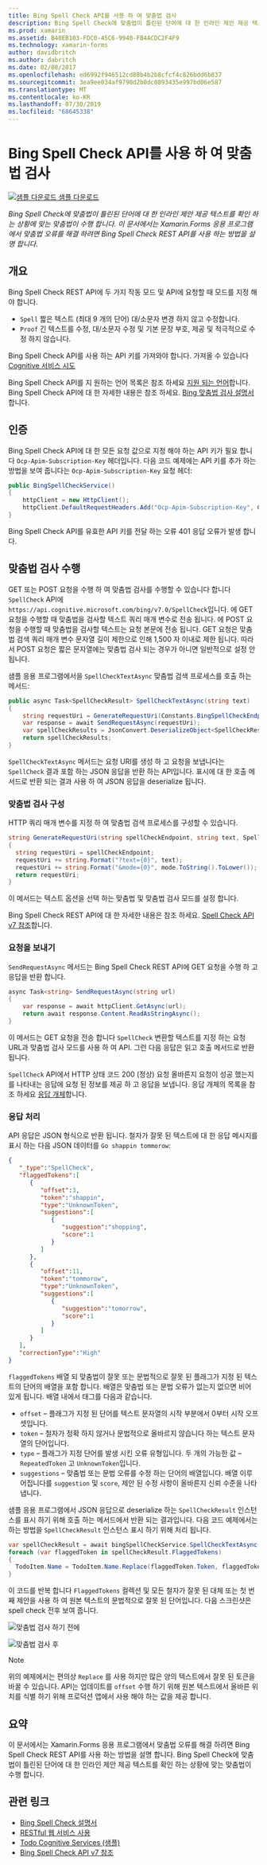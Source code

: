 ```yaml
---
title: Bing Spell Check API를 사용 하 여 맞춤법 검사
description: Bing Spell Check에 맞춤법이 틀린된 단어에 대 한 인라인 제안 제공 텍스트를 확인 하는 상황에 맞는 맞춤법이 수행 합니다. 이 문서에서는 Xamarin.Forms 응용 프로그램에서 맞춤법 오류를 해결 하려면 Bing Spell Check REST API를 사용 하는 방법을 설명 합니다.
ms.prod: xamarin
ms.assetid: B40EB103-FDC0-45C6-9940-FB4ACDC2F4F9
ms.technology: xamarin-forms
author: davidbritch
ms.author: dabritch
ms.date: 02/08/2017
ms.openlocfilehash: ed6992f946512cd88b4b2b8cfcf4c826bdd6b837
ms.sourcegitcommit: 3ea9ee034af9790d2b0dc0893435e997bd06e587
ms.translationtype: MT
ms.contentlocale: ko-KR
ms.lasthandoff: 07/30/2019
ms.locfileid: "68645338"
---
```

# <a name="spell-checking-using-the-bing-spell-check-api"></a>Bing Spell Check API를 사용 하 여 맞춤법 검사

[![샘플 다운로드](~/media/shared/download.png) 샘플 다운로드](https://docs.microsoft.com/samples/xamarin/xamarin-forms-samples/webservices-todocognitiveservices)

_Bing Spell Check에 맞춤법이 틀린된 단어에 대 한 인라인 제안 제공 텍스트를 확인 하는 상황에 맞는 맞춤법이 수행 합니다. 이 문서에서는 Xamarin.Forms 응용 프로그램에서 맞춤법 오류를 해결 하려면 Bing Spell Check REST API를 사용 하는 방법을 설명 합니다._

## <a name="overview"></a>개요

Bing Spell Check REST API에 두 가지 작동 모드 및 API에 요청할 때 모드를 지정 해야 합니다.

- `Spell` 짧은 텍스트 (최대 9 개의 단어) 대/소문자 변경 하지 않고 수정합니다.
- `Proof` 긴 텍스트를 수정, 대/소문자 수정 및 기본 문장 부호, 제공 및 적극적으로 수정 하지 않습니다.

Bing Spell Check API를 사용 하는 API 키를 가져와야 합니다. 가져올 수 있습니다 [Cognitive 서비스 시도](https://azure.microsoft.com/try/cognitive-services/)

Bing Spell Check API를 지 원하는 언어 목록은 참조 하세요 [지원 되는 언어](/azure/cognitive-services/bing-spell-check/bing-spell-check-supported-languages/)합니다. Bing Spell Check API에 대 한 자세한 내용은 참조 하세요. [Bing 맞춤법 검사 설명서](/azure/cognitive-services/bing-spell-check/)합니다.

## <a name="authentication"></a>인증

Bing Spell Check API에 대 한 모든 요청 값으로 지정 해야 하는 API 키가 필요 합니다 `Ocp-Apim-Subscription-Key` 헤더입니다. 다음 코드 예제에는 API 키를 추가 하는 방법을 보여 줍니다는 `Ocp-Apim-Subscription-Key` 요청 헤더:

```csharp
public BingSpellCheckService()
{
    httpClient = new HttpClient();
    httpClient.DefaultRequestHeaders.Add("Ocp-Apim-Subscription-Key", Constants.BingSpellCheckApiKey);
}
```

Bing Spell Check API를 유효한 API 키를 전달 하는 오류 401 응답 오류가 발생 합니다.

## <a name="performing-spell-checking"></a>맞춤법 검사 수행

GET 또는 POST 요청을 수행 하 여 맞춤법 검사를 수행할 수 있습니다 합니다 `SpellCheck` API에 `https://api.cognitive.microsoft.com/bing/v7.0/SpellCheck`입니다. 에 GET 요청을 수행할 때 맞춤법을 검사할 텍스트 쿼리 매개 변수로 전송 됩니다. 에 POST 요청을 수행할 때 맞춤법을 검사할 텍스트는 요청 본문에 전송 됩니다. GET 요청은 맞춤법 검색 쿼리 매개 변수 문자열 길이 제한으로 인해 1,500 자 이내로 제한 됩니다. 따라서 POST 요청은 짧은 문자열에는 맞춤법 검사 되는 경우가 아니면 일반적으로 설정 안 됩니다.

샘플 응용 프로그램에서을 `SpellCheckTextAsync` 맞춤법 검색 프로세스를 호출 하는 메서드:

```csharp
public async Task<SpellCheckResult> SpellCheckTextAsync(string text)
{
    string requestUri = GenerateRequestUri(Constants.BingSpellCheckEndpoint, text, SpellCheckMode.Spell);
    var response = await SendRequestAsync(requestUri);
    var spellCheckResults = JsonConvert.DeserializeObject<SpellCheckResult>(response);
    return spellCheckResults;
}
```

`SpellCheckTextAsync` 메서드는 요청 URI를 생성 하 고 요청을 보냅니다는 `SpellCheck` 결과 포함 하는 JSON 응답을 반환 하는 API입니다. 표시에 대 한 호출 메서드로 반환 되는 결과 사용 하 여 JSON 응답을 deserialize 됩니다.

### <a name="configuring-spell-checking"></a>맞춤법 검사 구성

HTTP 쿼리 매개 변수를 지정 하 여 맞춤법 검색 프로세스를 구성할 수 있습니다.

```csharp
string GenerateRequestUri(string spellCheckEndpoint, string text, SpellCheckMode mode)
{
  string requestUri = spellCheckEndpoint;
  requestUri += string.Format("?text={0}", text);                         // text to spell check
  requestUri += string.Format("&mode={0}", mode.ToString().ToLower());    // spellcheck mode - proof or spell
  return requestUri;
}
```

이 메서드는 텍스트 옵션을 선택 하는 맞춤법 및 맞춤법 검사 모드를 설정 합니다.

Bing Spell Check REST API에 대 한 자세한 내용은 참조 하세요. [Spell Check API v7 참조](/rest/api/cognitiveservices/bing-spell-check-api-v7-reference/)합니다.

### <a name="sending-the-request"></a>요청을 보내기

`SendRequestAsync` 메서드는 Bing Spell Check REST API에 GET 요청을 수행 하 고 응답을 반환 합니다.

```csharp
async Task<string> SendRequestAsync(string url)
{
    var response = await httpClient.GetAsync(url);
    return await response.Content.ReadAsStringAsync();
}
```

이 메서드는 GET 요청을 전송 합니다 `SpellCheck` 변환할 텍스트를 지정 하는 요청 URL과 맞춤법 검사 모드를 사용 하 여 API. 그런 다음 응답은 읽고 호출 메서드로 반환 됩니다.

`SpellCheck` API에서 HTTP 상태 코드 200 (정상) 요청 올바른지 요청이 성공 했는지를 나타내는 응답에 요청 된 정보를 제공 하 고 응답을 보냅니다. 응답 개체의 목록을 참조 하세요 [응답 개체](/rest/api/cognitiveservices/bing-spell-check-api-v7-reference#response-objects)합니다.

### <a name="processing-the-response"></a>응답 처리

API 응답은 JSON 형식으로 반환 됩니다. 철자가 잘못 된 텍스트에 대 한 응답 메시지를 표시 하는 다음 JSON 데이터를 `Go shappin tommorow`:

```json
{  
   "_type":"SpellCheck",
   "flaggedTokens":[  
      {  
         "offset":3,
         "token":"shappin",
         "type":"UnknownToken",
         "suggestions":[  
            {  
               "suggestion":"shopping",
               "score":1
            }
         ]
      },
      {  
         "offset":11,
         "token":"tommorow",
         "type":"UnknownToken",
         "suggestions":[  
            {  
               "suggestion":"tomorrow",
               "score":1
            }
         ]
      }
   ],
   "correctionType":"High"
}
```

`flaggedTokens` 배열 되 맞춤법이 잘못 또는 문법적으로 잘못 된 플래그가 지정 된 텍스트의 단어의 배열을 포함 합니다. 배열은 맞춤법 또는 문법 오류가 없는지 없으면 비어 있게 됩니다. 배열 내에서 태그를 다음과 같습니다.

- `offset` – 플래그가 지정 된 단어를 텍스트 문자열의 시작 부분에서 0부터 시작 오프셋입니다.
- `token` – 철자가 정확 하지 않거나 문법적으로 올바르지 않습니다 하는 텍스트 문자열의 단어입니다.
- `type` – 플래그가 지정 단어를 발생 시킨 오류 유형입니다. 두 개의 가능한 값 – `RepeatedToken` 고 `UnknownToken`입니다.
- `suggestions` – 맞춤법 또는 문법 오류를 수정 하는 단어의 배열입니다. 배열 이루어집니다를 `suggestion` 및 `score`, 제안 된 수정 사항이 올바른지 신뢰 수준을 나타냅니다.

샘플 응용 프로그램에서 JSON 응답으로 deserialize 하는 `SpellCheckResult` 인스턴스를 표시 하기 위해 호출 하는 메서드에서 반환 되는 결과입니다. 다음 코드 예제에서는 하는 방법을 `SpellCheckResult` 인스턴스 표시 하기 위해 처리 됩니다.

```csharp
var spellCheckResult = await bingSpellCheckService.SpellCheckTextAsync(TodoItem.Name);
foreach (var flaggedToken in spellCheckResult.FlaggedTokens)
{
  TodoItem.Name = TodoItem.Name.Replace(flaggedToken.Token, flaggedToken.Suggestions.FirstOrDefault().Suggestion);
}
```

이 코드를 반복 합니다 `FlaggedTokens` 컬렉션 및 모든 철자가 잘못 된 대체 또는 첫 번째 제안을 사용 하 여 원본 텍스트의 문법적으로 잘못 된 단어입니다. 다음 스크린샷은 spell check 전후 보여 줍니다.

![](spell-check-images/before-spell-check.png "맞춤법 검사 하기 전에")

![](spell-check-images/after-spell-check.png "맞춤법 검사 후")

> [!NOTE]
> 위의 예제에서는 편의상 `Replace` 를 사용 하지만 많은 양의 텍스트에서 잘못 된 토큰을 바꿀 수 있습니다. API는 업데이트를 `offset` 수행 하기 위해 원본 텍스트에서 올바른 위치를 식별 하기 위해 프로덕션 앱에서 사용 해야 하는 값을 제공 합니다.

## <a name="summary"></a>요약

이 문서에서는 Xamarin.Forms 응용 프로그램에서 맞춤법 오류를 해결 하려면 Bing Spell Check REST API를 사용 하는 방법을 설명 합니다. Bing Spell Check에 맞춤법이 틀린된 단어에 대 한 인라인 제안 제공 텍스트를 확인 하는 상황에 맞는 맞춤법이 수행 합니다.

## <a name="related-links"></a>관련 링크

- [Bing Spell Check 설명서](/azure/cognitive-services/bing-spell-check/)
- [RESTful 웹 서비스 사용](~/xamarin-forms/data-cloud/web-services/rest.md)
- [Todo Cognitive Services (샘플)](https://docs.microsoft.com/samples/xamarin/xamarin-forms-samples/webservices-todocognitiveservices)
- [Bing Spell Check API v7 참조](/rest/api/cognitiveservices/bing-spell-check-api-v7-reference/)

